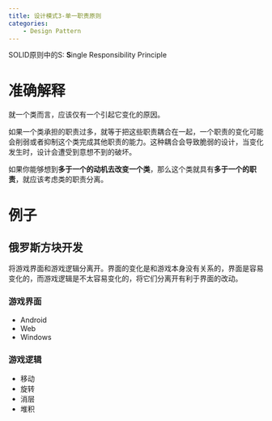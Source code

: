 ```yaml
---
title: 设计模式3-单一职责原则
categories:
	- Design Pattern
---
```


SOLID原则中的S: **S**ingle Responsibility Principle

# 准确解释

就一个类而言，应该仅有一个引起它变化的原因。

如果一个类承担的职责过多，就等于把这些职责耦合在一起，一个职责的变化可能会削弱或者抑制这个类完成其他职责的能力。这种耦合会导致脆弱的设计，当变化发生时，设计会遭受到意想不到的破坏。

如果你能够想到**多于一个的动机去改变一个类**，那么这个类就具有**多于一个的职责**，就应该考虑类的职责分离。

# 例子

## 俄罗斯方块开发

将游戏界面和游戏逻辑分离开。界面的变化是和游戏本身没有关系的，界面是容易变化的，而游戏逻辑是不太容易变化的，将它们分离开有利于界面的改动。

### 游戏界面

- Android
- Web
- Windows

### 游戏逻辑

- 移动
- 旋转
- 消层
- 堆积

